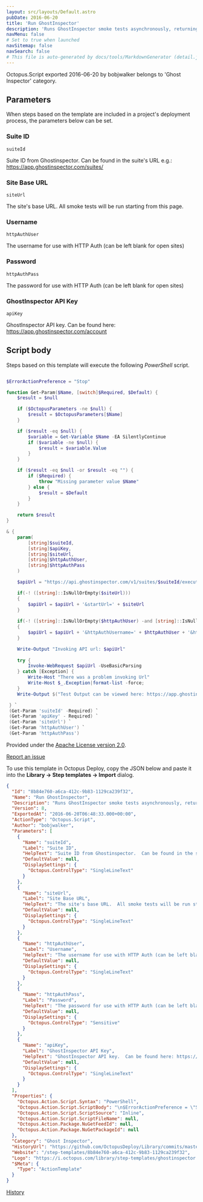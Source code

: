 ```yaml
---
layout: src/layouts/Default.astro
pubDate: 2016-06-20
title: 'Run GhostInspector'
description: 'Runs GhostInspector smoke tests asynchronously, returning immediately'
navMenu: false
# Set to true when launched
navSitemap: false
navSearch: false
# This file is auto-generated by docs/tools/MarkdownGenerator (detail.js)
---
```


Octopus.Script exported 2016-06-20 by bobjwalker belongs to 'Ghost Inspector' category.

## Parameters

When steps based on the template are included in a project's deployment process, the parameters below can be set.


<div class="param">

### Suite ID

`suiteId`

Suite ID from Ghostinspector.  Can be found in the suite's URL e.g.: 
https://app.ghostinspector.com/suites/<suiteID>

</div>
        
<div class="param">

### Site Base URL

`siteUrl`

The site's base URL.  All smoke tests will be run starting from this page.

</div>
        
<div class="param">

### Username

`httpAuthUser`

The username for use with HTTP Auth (can be left blank for open sites)

</div>
        
<div class="param">

### Password

`httpAuthPass`

The password for use with HTTP Auth (can be left blank for open sites)

</div>
        
<div class="param">

### GhostInspector API Key

`apiKey`

GhostInspector API key.  Can be found here: https://app.ghostinspector.com/account

</div>
        

## Script body

Steps based on this template will execute the following *PowerShell* script.

```powershell

$ErrorActionPreference = "Stop" 

function Get-Param($Name, [switch]$Required, $Default) {
    $result = $null

    if ($OctopusParameters -ne $null) {
        $result = $OctopusParameters[$Name]
    }

    if ($result -eq $null) {
        $variable = Get-Variable $Name -EA SilentlyContinue   
        if ($variable -ne $null) {
            $result = $variable.Value
        }
    }

    if ($result -eq $null -or $result -eq "") {
        if ($Required) {
            throw "Missing parameter value $Name"
        } else {
            $result = $Default
        }
    }

    return $result
}

& {
    param(
		[string]$suiteId,
		[string]$apiKey,
		[string]$siteUrl,
		[string]$httpAuthUser,
		[string]$httpAuthPass
    ) 

	$apiUrl = "https://api.ghostinspector.com/v1/suites/$suiteId/execute/?immediate=1&apiKey=" + $apiKey

	if(-! ([string]::IsNullOrEmpty($siteUrl)))
	{
		$apiUrl = $apiUrl + '&startUrl=' + $siteUrl
	}
	
	if(-! ([string]::IsNullOrEmpty($httpAuthUser) -and [string]::IsNullOrEmpty($httpAuthPass)))
	{
		$apiUrl = $apiUrl + '&httpAuthUsername=' + $httpAuthUser + '&httpAuthPassword=' + $httpAuthPass
	}

	Write-Output "Invoking API url: $apiUrl" 
	
    try {
		Invoke-WebRequest $apiUrl -UseBasicParsing
    } catch [Exception] {
        Write-Host "There was a problem invoking Url"
        Write-Host $_.Exception|format-list -force;
    }
    Write-Output $("Test Output can be viewed here: https://app.ghostinspector.com/suites/{0} -f $suiteId")

 } `
 (Get-Param 'suiteId' -Required) `
 (Get-Param 'apiKey' - Required) `
 (Get-Param 'siteUrl') `
 (Get-Param 'httpAuthUser') `
 (Get-Param 'httpAuthPass')
```

Provided under the [Apache License version 2.0](https://github.com/OctopusDeploy/Library/blob/master/LICENSE.txt).

[Report an issue](https://github.com/OctopusDeploy/Library/issues/new?assignees=&labels=&projects=&template=bug-report.yml&title=Issue%20with%20Run%20GhostInspector&step-template=Run%20GhostInspector)

<div class="get-json">

To use this template in Octopus Deploy, copy the JSON below and paste it into the **Library → Step templates → Import** dialog.

```json
{
  "Id": "8b84e760-a6ca-412c-9b83-1129ca239f32",
  "Name": "Run GhostInspector",
  "Description": "Runs GhostInspector smoke tests asynchronously, returning immediately",
  "Version": 8,
  "ExportedAt": "2016-06-20T06:48:33.000+00:00",
  "ActionType": "Octopus.Script",
  "Author": "bobjwalker",
  "Parameters": [
    {
      "Name": "suiteId",
      "Label": "Suite ID",
      "HelpText": "Suite ID from Ghostinspector.  Can be found in the suite's URL e.g.: \nhttps://app.ghostinspector.com/suites/<suiteID>",
      "DefaultValue": null,
      "DisplaySettings": {
        "Octopus.ControlType": "SingleLineText"
      }
    },
    {
      "Name": "siteUrl",
      "Label": "Site Base URL",
      "HelpText": "The site's base URL.  All smoke tests will be run starting from this page.",
      "DefaultValue": null,
      "DisplaySettings": {
        "Octopus.ControlType": "SingleLineText"
      }
    },
    {
      "Name": "httpAuthUser",
      "Label": "Username",
      "HelpText": "The username for use with HTTP Auth (can be left blank for open sites)",
      "DefaultValue": null,
      "DisplaySettings": {
        "Octopus.ControlType": "SingleLineText"
      }
    },
    {
      "Name": "httpAuthPass",
      "Label": "Password",
      "HelpText": "The password for use with HTTP Auth (can be left blank for open sites)",
      "DefaultValue": null,
      "DisplaySettings": {
        "Octopus.ControlType": "Sensitive"
      }
    },
    {
      "Name": "apiKey",
      "Label": "GhostInspector API Key",
      "HelpText": "GhostInspector API key.  Can be found here: https://app.ghostinspector.com/account",
      "DefaultValue": null,
      "DisplaySettings": {
        "Octopus.ControlType": "SingleLineText"
      }
    }
  ],
  "Properties": {
    "Octopus.Action.Script.Syntax": "PowerShell",
    "Octopus.Action.Script.ScriptBody": "\n$ErrorActionPreference = \"Stop\" \n\nfunction Get-Param($Name, [switch]$Required, $Default) {\n    $result = $null\n\n    if ($OctopusParameters -ne $null) {\n        $result = $OctopusParameters[$Name]\n    }\n\n    if ($result -eq $null) {\n        $variable = Get-Variable $Name -EA SilentlyContinue   \n        if ($variable -ne $null) {\n            $result = $variable.Value\n        }\n    }\n\n    if ($result -eq $null -or $result -eq \"\") {\n        if ($Required) {\n            throw \"Missing parameter value $Name\"\n        } else {\n            $result = $Default\n        }\n    }\n\n    return $result\n}\n\n& {\n    param(\n\t\t[string]$suiteId,\n\t\t[string]$apiKey,\n\t\t[string]$siteUrl,\n\t\t[string]$httpAuthUser,\n\t\t[string]$httpAuthPass\n    ) \n\n\t$apiUrl = \"https://api.ghostinspector.com/v1/suites/$suiteId/execute/?immediate=1&apiKey=\" + $apiKey\n\n\tif(-! ([string]::IsNullOrEmpty($siteUrl)))\n\t{\n\t\t$apiUrl = $apiUrl + '&startUrl=' + $siteUrl\n\t}\n\t\n\tif(-! ([string]::IsNullOrEmpty($httpAuthUser) -and [string]::IsNullOrEmpty($httpAuthPass)))\n\t{\n\t\t$apiUrl = $apiUrl + '&httpAuthUsername=' + $httpAuthUser + '&httpAuthPassword=' + $httpAuthPass\n\t}\n\n\tWrite-Output \"Invoking API url: $apiUrl\" \n\t\n    try {\n\t\tInvoke-WebRequest $apiUrl -UseBasicParsing\n    } catch [Exception] {\n        Write-Host \"There was a problem invoking Url\"\n        Write-Host $_.Exception|format-list -force;\n    }\n    Write-Output $(\"Test Output can be viewed here: https://app.ghostinspector.com/suites/{0} -f $suiteId\")\n\n } `\n (Get-Param 'suiteId' -Required) `\n (Get-Param 'apiKey' - Required) `\n (Get-Param 'siteUrl') `\n (Get-Param 'httpAuthUser') `\n (Get-Param 'httpAuthPass')",
    "Octopus.Action.Script.ScriptSource": "Inline",
    "Octopus.Action.Script.ScriptFileName": null,
    "Octopus.Action.Package.NuGetFeedId": null,
    "Octopus.Action.Package.NuGetPackageId": null
  },
  "Category": "Ghost Inspector",
  "HistoryUrl": "https://github.com/OctopusDeploy/Library/commits/master/step-templates//opt/buildagent/work/75443764cd38076d/step-templates/ghostinspector-runsuite.json",
  "Website": "/step-templates/8b84e760-a6ca-412c-9b83-1129ca239f32",
  "Logo": "https://i.octopus.com/library/step-templates/ghostinspector.png",
  "$Meta": {
    "Type": "ActionTemplate"
  }
}
```

[History](https://github.com/OctopusDeploy/Library/commits/master/step-templates/https://github.com/OctopusDeploy/Library/commits/master/step-templates//opt/buildagent/work/75443764cd38076d/step-templates/ghostinspector-runsuite.json)

</div>
